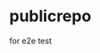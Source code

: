 # publicrepo
for e2e test

















































































































































































































































































































































































































































































































































































































